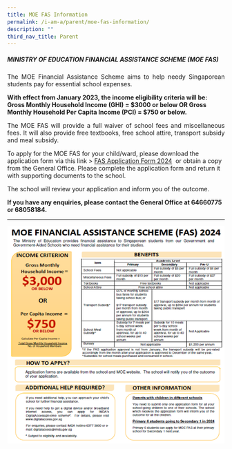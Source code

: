 ```yaml
---
title: MOE FAS Information
permalink: /i-am-a/parent/moe-fas-information/
description: ""
third_nav_title: Parent
---
```

##### **MINISTRY OF EDUCATION FINANCIAL ASSISTANCE SCHEME (MOE FAS)**

<p align="justify">The MOE Financial Assistance Scheme aims to help needy Singaporean students pay for essential school expenses.</p>

**With effect from January 2023, the income eligibility criteria will be: Gross Monthly Household Income (GHI) = $3000 or below OR Gross Monthly Household Per Capita Income (PCI) = $750 or below.**

<p align="justify">The MOE FAS will provide a full waiver of school fees and miscellaneous fees.  It will also provide free textbooks, free school attire, transport subsidy and meal subsidy.</p>

To apply for the MOE FAS for your child/ward, please download the application form via this link &gt;&nbsp;[FAS Application Form 2024](/files/moe%20fas%20application%20form%20for%20specialised%20schools%202024.pdf) &nbsp;or obtain a copy from the General Office. Please complete the application form and return it with supporting documents to the school.

<p align="justify">The school will review your application and inform you of the outcome. 

**If you have any enquiries, please contact the General Office at 64660775 or 68058184.**


***

![](/images/moe%20fas%202024.png)</p>